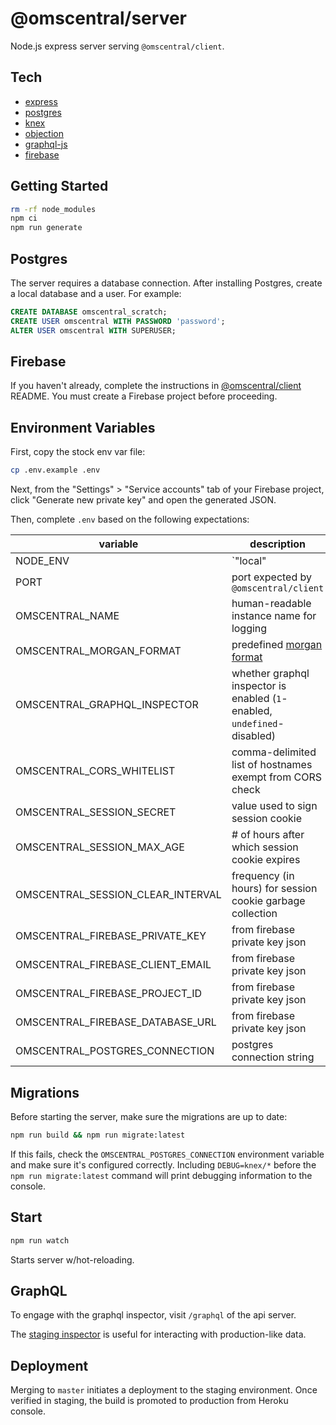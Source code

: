 # @omscentral/server

Node.js express server serving `@omscentral/client`.

## Tech

- [express](https://expressjs.com/)
- [postgres](https://www.postgresql.org/)
- [knex](http://knexjs.org/)
- [objection](https://vincit.github.io/objection.js/)
- [graphql-js](https://github.com/graphql/graphql-js)
- [firebase](https://firebase.google.com/)

## Getting Started

```sh
rm -rf node_modules
npm ci
npm run generate
```

## Postgres

The server requires a database connection. After installing Postgres, create a local database and a user. For example:

```sql
CREATE DATABASE omscentral_scratch;
CREATE USER omscentral WITH PASSWORD 'password';
ALTER USER omscentral WITH SUPERUSER;
```

## Firebase

If you haven't already, complete the instructions in [@omscentral/client](https://github.com/mehmetbajin/omscentral-client) README. You must create a Firebase project before proceeding.

## Environment Variables

First, copy the stock env var file:

```sh
cp .env.example .env
```

Next, from the "Settings" > "Service accounts" tab of your Firebase project, click "Generate new private key" and open the generated JSON.

Then, complete `.env` based on the following expectations:

| variable                          | description                                                                         |
| --------------------------------- | ----------------------------------------------------------------------------------- |
| NODE_ENV                          | `"local" | "test" | "staging" | "production"` (recommend `"local"`)                 |
| PORT                              | port expected by `@omscentral/client`                                               |
| OMSCENTRAL_NAME                   | human-readable instance name for logging                                            |
| OMSCENTRAL_MORGAN_FORMAT          | predefined [morgan format](https://www.npmjs.com/package/morgan#predefined-formats) |
| OMSCENTRAL_GRAPHQL_INSPECTOR      | whether graphql inspector is enabled (`1`-enabled, `undefined`-disabled)            |
| OMSCENTRAL_CORS_WHITELIST         | comma-delimited list of hostnames exempt from CORS check                            |
| OMSCENTRAL_SESSION_SECRET         | value used to sign session cookie                                                   |
| OMSCENTRAL_SESSION_MAX_AGE        | # of hours after which session cookie expires                                       |
| OMSCENTRAL_SESSION_CLEAR_INTERVAL | frequency (in hours) for session cookie garbage collection                          |
| OMSCENTRAL_FIREBASE_PRIVATE_KEY   | from firebase private key json                                                      |
| OMSCENTRAL_FIREBASE_CLIENT_EMAIL  | from firebase private key json                                                      |
| OMSCENTRAL_FIREBASE_PROJECT_ID    | from firebase private key json                                                      |
| OMSCENTRAL_FIREBASE_DATABASE_URL  | from firebase private key json                                                      |
| OMSCENTRAL_POSTGRES_CONNECTION    | postgres connection string                                                          |

## Migrations

Before starting the server, make sure the migrations are up to date:

```sh
npm run build && npm run migrate:latest
```

If this fails, check the `OMSCENTRAL_POSTGRES_CONNECTION` environment variable and make sure it's configured correctly. Including `DEBUG=knex/*` before the `npm run migrate:latest` command will print debugging information to the console.

## Start

```sh
npm run watch
```

Starts server w/hot-reloading.

## GraphQL

To engage with the graphql inspector, visit `/graphql` of the api server.

The [staging inspector](https://omscentral-api-staging.herokuapp.com/graphql) is useful for interacting with production-like data.

## Deployment

Merging to `master` initiates a deployment to the staging environment. Once verified in staging, the build is promoted to production from Heroku console.
